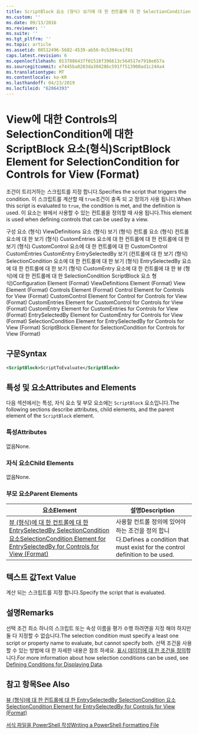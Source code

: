 ```yaml
---
title: ScriptBlock 요소 (형식) 보기에 대 한 컨트롤에 대 한 SelectionCondition | Microsoft Docs
ms.custom: ''
ms.date: 09/13/2016
ms.reviewer: ''
ms.suite: ''
ms.tgt_pltfrm: ''
ms.topic: article
ms.assetid: 08512496-5682-4539-ab56-0c5394ce1f01
caps.latest.revision: 6
ms.openlocfilehash: 0137886437f01518f396613c564517e7910e657a
ms.sourcegitcommit: e7445ba8203da304286c591ff513900ad1c244a4
ms.translationtype: MT
ms.contentlocale: ko-KR
ms.lasthandoff: 04/23/2019
ms.locfileid: "62064393"
---
```

# <a name="scriptblock-element-for-selectioncondition-for-controls-for-view-format"></a><span data-ttu-id="5a34a-102">View에 대한 Controls의 SelectionCondition에 대한 ScriptBlock 요소(형식)</span><span class="sxs-lookup"><span data-stu-id="5a34a-102">ScriptBlock Element for SelectionCondition for Controls for View (Format)</span></span>

<span data-ttu-id="5a34a-103">조건이 트리거하는 스크립트를 지정 합니다.</span><span class="sxs-lookup"><span data-stu-id="5a34a-103">Specifies the script that triggers the condition.</span></span> <span data-ttu-id="5a34a-104">이 스크립트를 계산할 때 `true`조건이 충족 되 고 정의가 사용 됩니다.</span><span class="sxs-lookup"><span data-stu-id="5a34a-104">When this script is evaluated to `true`, the condition is met, and the definition is used.</span></span> <span data-ttu-id="5a34a-105">이 요소는 뷰에서 사용할 수 있는 컨트롤을 정의할 때 사용 됩니다.</span><span class="sxs-lookup"><span data-stu-id="5a34a-105">This element is used when defining controls that can be used by a view.</span></span>

<span data-ttu-id="5a34a-106">구성 요소 (형식) ViewDefinitions 요소 (형식) 보기 (형식) 컨트롤 요소 (형식) 컨트롤 요소에 대 한 보기 (형식) CustomEntries 요소에 대 한 컨트롤에 대 한 컨트롤에 대 한 보기 (형식) CustomControl 요소에 대 한 컨트롤에 대 한 CustomControl CustomEntries CustomEntry EntrySelectedBy 보기 (컨트롤에 대 한 보기 (형식) SelectionCondition 요소에 대 한 컨트롤에 대 한 보기 (형식) EntrySelectedBy 요소에 대 한 컨트롤에 대 한 보기 (형식) CustomEntry 요소에 대 한 컨트롤에 대 한 뷰 (형식)에 대 한 컨트롤에 대 한 SelectionCondition ScriptBlock 요소 형식)</span><span class="sxs-lookup"><span data-stu-id="5a34a-106">Configuration Element (Format) ViewDefinitions Element (Format) View Element (Format) Controls Element (Format) Control Element for Controls for View (Format) CustomControl Element for Control for Controls for View (Format) CustomEntries Element for CustomControl for Controls for View (Format) CustomEntry Element for CustomEntries for Controls for View (Format) EntrySelectedBy Element for CustomEntry for Controls for View (Format) SelectionCondition Element for EntrySelectedBy for Controls for View (Format) ScriptBlock Element for SelectionCondition for Controls for View (Format)</span></span>

## <a name="syntax"></a><span data-ttu-id="5a34a-107">구문</span><span class="sxs-lookup"><span data-stu-id="5a34a-107">Syntax</span></span>

```xml
<ScriptBlock>ScriptToEvaluate</ScriptBlock>
```

## <a name="attributes-and-elements"></a><span data-ttu-id="5a34a-108">특성 및 요소</span><span class="sxs-lookup"><span data-stu-id="5a34a-108">Attributes and Elements</span></span>

<span data-ttu-id="5a34a-109">다음 섹션에서는 특성, 자식 요소 및 부모 요소에는 `ScriptBlock` 요소입니다.</span><span class="sxs-lookup"><span data-stu-id="5a34a-109">The following sections describe attributes, child elements, and the parent element of the `ScriptBlock` element.</span></span>

### <a name="attributes"></a><span data-ttu-id="5a34a-110">특성</span><span class="sxs-lookup"><span data-stu-id="5a34a-110">Attributes</span></span>

<span data-ttu-id="5a34a-111">없음</span><span class="sxs-lookup"><span data-stu-id="5a34a-111">None.</span></span>

### <a name="child-elements"></a><span data-ttu-id="5a34a-112">자식 요소</span><span class="sxs-lookup"><span data-stu-id="5a34a-112">Child Elements</span></span>

<span data-ttu-id="5a34a-113">없음</span><span class="sxs-lookup"><span data-stu-id="5a34a-113">None.</span></span>

### <a name="parent-elements"></a><span data-ttu-id="5a34a-114">부모 요소</span><span class="sxs-lookup"><span data-stu-id="5a34a-114">Parent Elements</span></span>

|<span data-ttu-id="5a34a-115">요소</span><span class="sxs-lookup"><span data-stu-id="5a34a-115">Element</span></span>|<span data-ttu-id="5a34a-116">설명</span><span class="sxs-lookup"><span data-stu-id="5a34a-116">Description</span></span>|
|-------------|-----------------|
|[<span data-ttu-id="5a34a-117">뷰 (형식)에 대 한 컨트롤에 대 한 EntrySelectedBy SelectionCondition 요소</span><span class="sxs-lookup"><span data-stu-id="5a34a-117">SelectionCondition Element for EntrySelectedBy for Controls for View (Format)</span></span>](./selectioncondition-element-for-entryselectedby-for-controls-for-view-format.md)|<span data-ttu-id="5a34a-118">사용할 컨트롤 정의에 있어야 하는 조건을 정의 합니다.</span><span class="sxs-lookup"><span data-stu-id="5a34a-118">Defines a condition that must exist for the control definition to be used.</span></span>|

## <a name="text-value"></a><span data-ttu-id="5a34a-119">텍스트 값</span><span class="sxs-lookup"><span data-stu-id="5a34a-119">Text Value</span></span>

<span data-ttu-id="5a34a-120">계산 되는 스크립트를 지정 합니다.</span><span class="sxs-lookup"><span data-stu-id="5a34a-120">Specify the script that is evaluated.</span></span>

## <a name="remarks"></a><span data-ttu-id="5a34a-121">설명</span><span class="sxs-lookup"><span data-stu-id="5a34a-121">Remarks</span></span>

<span data-ttu-id="5a34a-122">선택 조건 최소 하나의 스크립트 또는 속성 이름을 평가 수행 하려면을 지정 해야 하지만 둘 다 지정할 수 없습니다.</span><span class="sxs-lookup"><span data-stu-id="5a34a-122">The selection condition must specify a least one script or property name to evaluate, but cannot specify both.</span></span> <span data-ttu-id="5a34a-123">선택 조건을 사용할 수 있는 방법에 대 한 자세한 내용은 참조 하세요. [표시 데이터에 대 한 조건을 정의](./defining-conditions-for-displaying-data.md)합니다.</span><span class="sxs-lookup"><span data-stu-id="5a34a-123">For more information about how selection conditions can be used, see [Defining Conditions for Displaying Data](./defining-conditions-for-displaying-data.md).</span></span>

## <a name="see-also"></a><span data-ttu-id="5a34a-124">참고 항목</span><span class="sxs-lookup"><span data-stu-id="5a34a-124">See Also</span></span>

[<span data-ttu-id="5a34a-125">뷰 (형식)에 대 한 컨트롤에 대 한 EntrySelectedBy SelectionCondition 요소</span><span class="sxs-lookup"><span data-stu-id="5a34a-125">SelectionCondition Element for EntrySelectedBy for Controls for View (Format)</span></span>](./selectioncondition-element-for-entryselectedby-for-controls-for-view-format.md)

[<span data-ttu-id="5a34a-126">서식 파일을 PowerShell 작성</span><span class="sxs-lookup"><span data-stu-id="5a34a-126">Writing a PowerShell Formatting File</span></span>](./writing-a-powershell-formatting-file.md)

